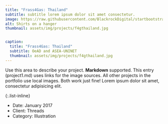 ```yaml
---
title: "Frass4Gas: Thailand"
subtitle: subtitle lorem ipsum dolor sit amet consectetur.
image: https://raw.githubusercontent.com/BlackrockDigital/startbootstrap-agency/master/src/assets/img/portfolio/01-full.jpg
alt: Shirts on a hanger
thumbnail: assets/img/projects/f4gthailand.jpg


caption:
  title: "Frass4Gas: Thailand"
  subtitle: OeAD and ASEA-UNINET
  thumbnail: assets/img/projects/f4gthailand.jpg
---
```


Use this area to describe your project. **Markdown** supported. This entry (project1.md) uses links for the image sources. All other projects in the portfolio use local images. Both work just fine! Lorem ipsum dolor sit amet, consectetur adipisicing elit.

{:.list-inline}

- Date: January 2017
- Client: Threads
- Category: Illustration
